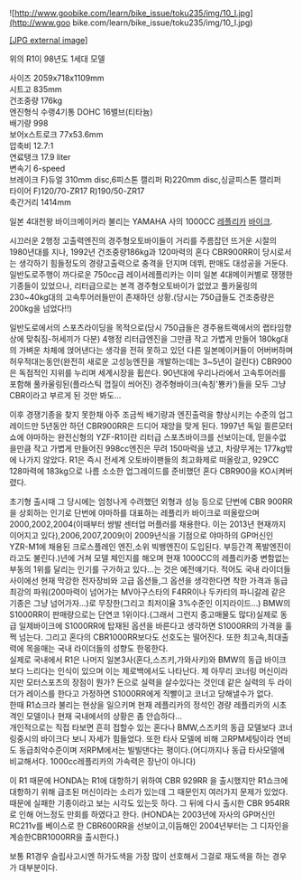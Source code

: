 ![http://www.goobike.com/learn/bike_issue/toku235/img/10_l.jpg](http://www.goo
bike.com/learn/bike_issue/toku235/img/10_l.jpg)

[[JPG external
image]](http://www.goobike.com/learn/bike_issue/toku235/img/10_l.jpg)

  
위의 R1이 98년도 1세대 모델

사이즈 2059x718x1109mm  
시트고 835mm  
건조중량 176kg  
엔진형식 수랭4기통 DOHC 16밸브(티타늄)  
배기량 998  
보어x스트로크 77x53.6mm  
압축비 12.7:1  
연료탱크 17.9 liter  
변속기 6-speed  
브레이크 F)듀얼 310mm disc,6피스톤 캘리퍼 R)220mm disc,싱글피스톤 캘리퍼  
타이어 F)120/70-ZR17 R)190/50-ZR17  
축간거리 1414mm

일본 4대천왕 바이크메이커라 불리는 YAMAHA 사의 1000CC
[레플리카](%EB%A0%88%ED%94%8C%EB%A6%AC%EC%B9%B4.md)
[바이크](%EB%B0%94%EC%9D%B4%ED%81%AC.md).

시끄러운 2행정 고출력엔진의 경주형오토바이들이 거리를 주름잡던 뜨거운 시절의 1980년대를 지나, 1992년 건조중량186kg과 120마력의
혼다 CBR900RR이 당시로서는 생각하기 힘들정도의 경량고출력으로 충격을 던지며 데뷔, 판매도 대성공을 거둔다. 일반도로주행이 까다로운
750cc급 레이서레플리카는 이미 일본 4대메이커별로 쟁쟁한 기종들이 있었으나, 리터급으로는 본격 경주형오토바이가 없었고 풀카울링의
230~40kg대의 고속투어러들만이 존재하던 상황.(당시는 750급들도 건조중량은 200kg을 넘었다!!)

일반도로에서의 스포츠라이딩을 목적으로(당시 750급들은 경주용트랙에서의 랩타임향상에 맞춰짐-허세끼가 다분) 4행정 리터급엔진을 그만큼 작고
가볍게 만들어 180kg대의 가벼운 차체에 얹어낸다는 생각을 전혀 못하고 있던 다른 일본메이커들이 어버버하며 허우적대는동안(완전히 새로운
고성능엔진을 개발하는데는 3~5년이 걸린다) CBR900은 독점적인 지위를 누리며 세계시장을 휩쓴다. 90년대에 우리나라에서 고속투어러를
포함해 풀카울링된(플라스틱 껍질이 씌어진) 경주형바이크(속칭'뿅카')들을 모두 그냥 CBR이라고 부르게 된 것만 봐도...

이후 경쟁기종을 찾지 못한채 아주 조금씩 배기량과 엔진출력을 향상시키는 수준의 업그레이드만 5년동안 하던 CBR900RR은 드디어 재앙을
맞게 된다. 1997년 독일 쾰른모터쇼에 야마하는 완전신형의 YZF-R1이란 리터급 스포츠바이크를 선보이는데, 믿을수없을만큼 작고 가볍게
만들어진 998cc엔진은 무려 150마력을 냈고, 차량무게는 177kg밖에 나가지 않았다. R1은 즉시 전세계 오토바이팬들의 최고화제로
떠올랐고, 929CC 128마력에 183kg으로 나름 소소한 업그레이드를 준비했던 혼다 CBR900을 KO시켜버렸다.

초기형 출시때 그 당시에는 엄청나게 수려했던 외형과 성능 등으로 단번에 CBR 900RR 을 상회하는 인기로 단번에 야마하를 대표하는
레플리카 바이크로 떠올랐으며 2000,2002,2004(이때부터 쌍발 센터업 머플러를 채용한다. 이는 2013년 현재까지 이어지고
있다),2006,2007,2009(이 2009년식을 기점으로 야마하의 GP머신인 YZR-M1에 채용된 크로스플레인 엔진,소위 빅뱅엔진이
도입된다. 부등간격 폭발엔진이라고도 불린다.)년에 거쳐 모델 체인지를 해오며 현재 1000CC의 레플리카중 변함없는 부동의 1위를 달리는
인기를 구가하고 있다...는 것은 예전얘기다. 적어도 국내 라이더들 사이에선 현재 막강한 전자장비와 고급 옵션들,그 옵션을 생각한다면 착한
가격과 동급 최강의 파워(200마력이 넘어가는 MV아구스타의 F4RR이나 두카티의 파니갈레 같은 기종은 그냥 넘어가자...)로 무장한(그리고
최저이율 3%수준인 이지라이드...) BMW의 S1000RR이 판매량으로는 단연코 1위이다.(그래서 그런지 중고매물도 많다)실제로 동급
일제바이크에 S1000RR에 탑재된 옵션을 바른다고 생각하면 S1000RR의 가격을 훌쩍 넘는다. 그리고 혼다의 CBR1000RR보다도
선호도는 떨어진다. 또한 최고속,최대출력에 목을매는 국내 라이더들의 성향도 한몫한다.  
실제로 국내에서 R1은 나머지 일본3사(혼다,스즈키,가와사키)와 BMW의 동급 바이크보다 느리다는 인식이 있으며 이는 제로백에서도 나타난다.
제 아무리 코너링 머신이라지만 모터스포츠의 장점이 뭔가? 돈으로 실력을 살수있다는 것인데 같은 실력의 두 라이더가 레이스를 한다고 가정하면
S1000RR에게 직빨이고 코너고 당해낼수가 없다.  
한때 R1쇼크라 불리는 현상을 일으키며 현재 레플리카의 정석인 경량 레플리카의 시초격인 모델이나 현재 국내에서의 상황은 좀 안습하다...  
개인적으로는 직접 타보면 흔히 접할수 있는 혼다나 BMW,스즈키의 동급 모델보다 코너링중시의 바이크다 보니 자세가 힘들었다. 또한 타사
모델에 비해 고RPM세팅이라 연비도 동급최악수준이며 저RPM에서는 빌빌댄다는 평이다.(어디까지나 동급 타사모델에 비교해서다.
1000cc레플리카의 가속력은 장난이 아니다)

이 R1 때문에 HONDA는 R1에 대항하기 위하여 CBR 929RR 을 출시했지만 R1쇼크에 대항하기 위해 급조된 머신이라는 소리가 있는데
그 때문인지 여러가지 문제가 있었다. 때문에 실패한 기종이라고 보는 시각도 있는듯 하다. 그 뒤에 다시 출시한 CBR 954RR로 인해
어느정도 만회를 하였다고 한다. (HONDA는 2003년에 자사의 GP머신인 RC211v를 베이스로 한 CBR600RR을 선보이고,이듬해인
2004년부터는 그 디자인을 계승한CBR1000RR을 출시한다.)

보통 R1경우 슬립사고시엔 하가도색을 가장 많이 선호해서 그걸로 재도색을 하는 경우가 대부분이다.

